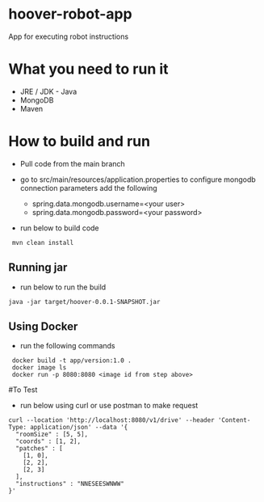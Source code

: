 # hoover-robot-app
 App for executing robot instructions 
 
 # What you need to run it 
- JRE / JDK - Java
- MongoDB 
- Maven 
 
# How to build and run 

- Pull code from the main branch 

- go to src/main/resources/application.properties  to configure mongodb connection parameters add the following 
   - spring.data.mongodb.username=\<your user>
   - spring.data.mongodb.password=\<your password>

- run below to build code 

```
 mvn clean install 
```
## Running jar

- run below to run the build 

```
java -jar target/hoover-0.0.1-SNAPSHOT.jar
```

## Using Docker 
- run the following  commands 

```
 docker build -t app/version:1.0 .
 docker image ls 
 docker run -p 8080:8080 <image id from step above>
```

#To Test 

- run below using curl or use postman to make request 

```
curl --location 'http://localhost:8080/v1/drive' --header 'Content-Type: application/json' --data '{
  "roomSize" : [5, 5],
  "coords" : [1, 2],
  "patches" : [
    [1, 0],
    [2, 2],
    [2, 3]
  ],
  "instructions" : "NNESEESWNWW"
}'
```


